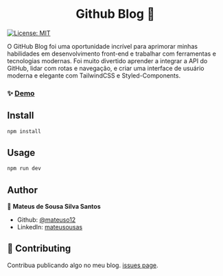 <h1 align="center">Github Blog 👋</h1>
<p>
  <a href="#" target="_blank">
    <img alt="License: MIT" src="https://img.shields.io/badge/License-MIT-yellow.svg" />
  </a>
</p>

  O GitHub Blog foi uma oportunidade incrível para aprimorar minhas habilidades em desenvolvimento front-end e trabalhar com ferramentas e tecnologias modernas. Foi muito divertido aprender a integrar a API do GitHub, lidar com rotas e navegação, e criar uma interface de usuário moderna e elegante com TailwindCSS e Styled-Components.

### ✨ [Demo](https://github-blog-mu-three.vercel.app/)

## Install

```sh
npm install
```

## Usage

```sh
npm run dev
```

## Author

👤 **Mateus de Sousa Silva Santos**

* Github: [@mateuso12](https://github.com/mateuso12)
* LinkedIn: [mateusousas](https://linkedin.com/in/mateusousas/)

## 🤝 Contributing

Contribua publicando algo no meu blog. [issues page](https://github.com/mateuso12/github-blog-posts/issues). 
